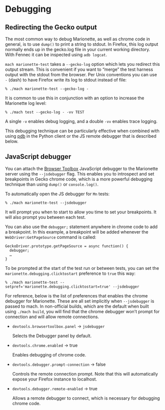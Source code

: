 Debugging
=========

Redirecting the Gecko output
----------------------------

The most common way to debug Marionette, as well as chrome code in
general, is to use `dump()` to print a string to stdout.  In Firefox,
this log output normally ends up in the gecko.log file in your current
working directory.  With Fennec it can be inspected using `adb logcat`.

`mach marionette-test` takes a `--gecko-log` option which lets
you redirect this output stream.  This is convenient if you want to
“merge” the test harness output with the stdout from the browser.
Per Unix conventions you can use `-` (dash) to have Firefox write
its log to stdout instead of file:

	% ./mach marionette-test --gecko-log -

It is common to use this in conjunction with an option to increase
the Marionette log level:

	% ./mach test --gecko-log - -vv TEST

A single `-v` enables debug logging, and a double `-vv` enables
trace logging.

This debugging technique can be particularly effective when combined
with using [pdb] in the Python client or the JS remote debugger
that is described below.

[pdb]: https://docs.python.org/2/library/pdb.html


JavaScript debugger
-------------------

You can attach the [Browser Toolbox] JavaScript debugger to the
Marionette server using the `--jsdebugger` flag.  This enables you
to introspect and set breakpoints in Gecko chrome code, which is a
more powerful debugging technique than using `dump()` or `console.log()`.

To automatically open the JS debugger for `Mn` tests:

	% ./mach marionette-test --jsdebugger

It will prompt you when to start to allow you time to set your
breakpoints.  It will also prompt you between each test.

You can also use the `debugger;` statement anywhere in chrome code
to add a breakpoint.  In this example, a breakpoint will be added
whenever the `WebDriver:GetPageSource` command is called:

	GeckoDriver.prototype.getPageSource = async function() {
	  debugger;
	  …
	}

To be prompted at the start of the test run or between tests,
you can set the `marionette.debugging.clicktostart` preference to
`true` this way:

	% ./mach marionette-test --setpref='marionette.debugging.clicktostart=true' --jsdebugger

For reference, below is the list of preferences that enables the
chrome debugger for Marionette.  These are all set implicitly when
`--jsdebugger` is passed to mach.  In non-official builds, which
are the default when built using `./mach build`, you will find that
the chrome debugger won’t prompt for connection and will allow
remote connections.

  * `devtools.browsertoolbox.panel` -> `jsdebugger`

    Selects the Debugger panel by default.

  * `devtools.chrome.enabled` → true

    Enables debugging of chrome code.

  * `devtools.debugger.prompt-connection` → false

    Controls the remote connection prompt.  Note that this will
    automatically expose your Firefox instance to localhost.

  * `devtools.debugger.remote-enabled` → true

    Allows a remote debugger to connect, which is necessary for
    debugging chrome code.

[Browser Toolbox]: https://developer.mozilla.org/en-US/docs/Tools/Browser_Toolbox
